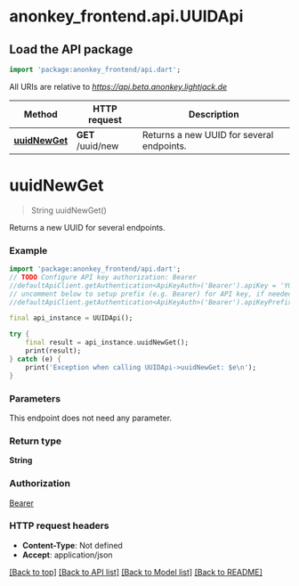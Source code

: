 # anonkey_frontend.api.UUIDApi

## Load the API package
```dart
import 'package:anonkey_frontend/api.dart';
```

All URIs are relative to *https://api.beta.anonkey.lightjack.de*

Method | HTTP request | Description
------------- | ------------- | -------------
[**uuidNewGet**](UUIDApi.md#uuidnewget) | **GET** /uuid/new | Returns a new UUID for several endpoints.


# **uuidNewGet**
> String uuidNewGet()

Returns a new UUID for several endpoints.

### Example
```dart
import 'package:anonkey_frontend/api.dart';
// TODO Configure API key authorization: Bearer
//defaultApiClient.getAuthentication<ApiKeyAuth>('Bearer').apiKey = 'YOUR_API_KEY';
// uncomment below to setup prefix (e.g. Bearer) for API key, if needed
//defaultApiClient.getAuthentication<ApiKeyAuth>('Bearer').apiKeyPrefix = 'Bearer';

final api_instance = UUIDApi();

try {
    final result = api_instance.uuidNewGet();
    print(result);
} catch (e) {
    print('Exception when calling UUIDApi->uuidNewGet: $e\n');
}
```

### Parameters
This endpoint does not need any parameter.

### Return type

**String**

### Authorization

[Bearer](../README.md#Bearer)

### HTTP request headers

 - **Content-Type**: Not defined
 - **Accept**: application/json

[[Back to top]](#) [[Back to API list]](../README.md#documentation-for-api-endpoints) [[Back to Model list]](../README.md#documentation-for-models) [[Back to README]](../README.md)

